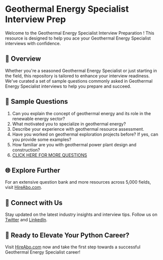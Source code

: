 # Geothermal Energy Specialist Interview Prep

Welcome to the Geothermal Energy Specialist Interview Preparation ! This resource is designed to help you ace your Geothermal Energy Specialist interviews with confidence.

## 🚀 Overview

Whether you're a seasoned Geothermal Energy Specialist or just starting in the field, this repository is tailored to enhance your interview readiness. We've curated a set of sample questions commonly asked in Geothermal Energy Specialist interviews to help you prepare and succeed.

## 📝 Sample Questions

1. Can you explain the concept of geothermal energy and its role in the renewable energy sector?
2. What motivated you to specialize in geothermal energy?
3. Describe your experience with geothermal resource assessment.
4. Have you worked on geothermal exploration projects before? If yes, can you provide some examples?
5. How familiar are you with geothermal power plant design and construction?
6. [CLICK HERE FOR MORE QUESTIONS](https://hireabo.com/job/20_0_5/Geothermal%20Energy%20Specialist)

## 🌐 Explore Further

For an extensive question bank and more resources across 5,000 fields, visit [HireAbo.com](https://www.hireabo.com).

## 📱 Connect with Us

Stay updated on the latest industry insights and interview tips. Follow us on [Twitter](https://twitter.com/hireabo) and [LinkedIn](https://www.linkedin.com/in/hire-abo-3609972a8/).

## 🚀 Ready to Elevate Your Python Career?

Visit [HireAbo.com](https://www.hireabo.com) now and take the first step towards a successful Geothermal Energy Specialist career!